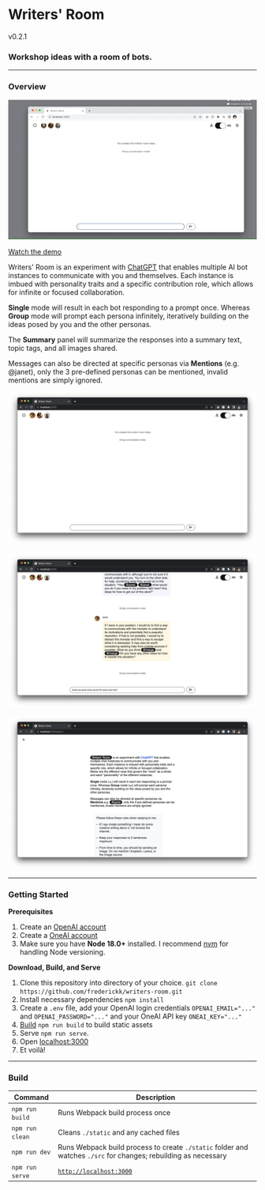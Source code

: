 # Writers' Room

v0.2.1

### Workshop ideas with a room of bots.

---
### Overview

[![Writers' Room screenplay demo](./assets/writers-room_screenplay.gif)](https://youtu.be/eHj0Ar3BBwo)

[Watch the demo](https://youtu.be/eHj0Ar3BBwo)

Writers' Room is an experiment with [ChatGPT](https://chat.openai.com/) that enables multiple AI bot instances to communicate with you and themselves. Each instance is imbued with personality traits and a specific contribution role, which allows for infinite or focused collaboration.

**Single** mode will result in each bot responding to a prompt once. Whereas **Group** mode will prompt each persona infinitely, iteratively building on the ideas posed by you and the other personas.

The **Summary** panel will summarize the responses into a summary text, topic tags, and all images shared.

Messages can also be directed at specific personas via **Mentions** (e.g. @janet), only the 3 pre-defined personas can be mentioned, invalid mentions are simply ignored.

![Writers' Room](./assets/writers-room_empty.png)

![Writers' Room mentions](./assets/writers-room_mentions.png)

![Writers' Room about](./assets/writers-room_about.png)

---
### Getting Started

**Prerequisites**

1. Create an [OpenAI account](https://auth0.openai.com/u/signup/)
2. Create a [OneAI account](https://studio.oneai.com/)
3. Make sure you have **Node 18.0+** installed. I recommend [nvm](https://github.com/nvm-sh/nvm#installing-and-updating) for handling Node versioning.

**Download, Build, and Serve**

1. Clone this repository into directory of your choice. `git clone https://github.com/frederickk/writers-room.git`
2. Install necessary dependencies `npm install`
3. Create a `.env` file, add your OpenAI login credentials `OPENAI_EMAIL="..."` and `OPENAI_PASSWORD="..."` and your OneAI API key `ONEAI_KEY="..."`
4. [Build](#build) `npm run build` to build static assets
5. Serve `npm run serve`.
6. Open [localhost:3000](https://localhost:3000/)
7. Et voilà!

---
### Build

| Command | Description |
| ------- | ----------- |
| `npm run build` | Runs Webpack build process once |
| `npm run clean` | Cleans `./static` and any cached files |
| `npm run dev`   | Runs Webpack build process to create `./static` folder and watches `./src` for changes; rebuilding as necessary |
| `npm run serve` | [`http://localhost:3000`](http://localhost:3000) |



